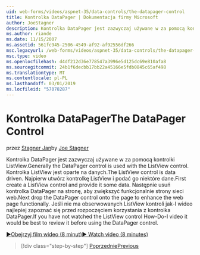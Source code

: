 ```yaml
---
uid: web-forms/videos/aspnet-35/data-controls/the-datapager-control
title: Kontrolka DataPager | Dokumentacja firmy Microsoft
author: JoeStagner
description: Kontrolka DataPager jest zazwyczaj używane w za pomocą kontrolki ListView. Kontrolka ListView jest oparte na danych. Najpierw utwórz kontrolkę ListView i podać go niektóre d...
ms.author: riande
ms.date: 11/15/2007
ms.assetid: 561fc945-2506-4549-af92-af92556df266
msc.legacyurl: /web-forms/videos/aspnet-35/data-controls/the-datapager-control
msc.type: video
ms.openlocfilehash: d4df212d36e778547a3996e5d125dc69e810afa8
ms.sourcegitcommit: 24b1f6decbb17bb22a45166e5fdb0845c65af498
ms.translationtype: MT
ms.contentlocale: pl-PL
ms.lasthandoff: 03/01/2019
ms.locfileid: "57078287"
---
```

<a name="the-datapager-control"></a><span data-ttu-id="76445-105">Kontrolka DataPager</span><span class="sxs-lookup"><span data-stu-id="76445-105">The DataPager Control</span></span>
====================
<span data-ttu-id="76445-106">przez [Stagner Jan](https://github.com/JoeStagner)</span><span class="sxs-lookup"><span data-stu-id="76445-106">by [Joe Stagner](https://github.com/JoeStagner)</span></span>

<span data-ttu-id="76445-107">Kontrolka DataPager jest zazwyczaj używane w za pomocą kontrolki ListView.</span><span class="sxs-lookup"><span data-stu-id="76445-107">Generally the DataPager control is used with the ListView control.</span></span> <span data-ttu-id="76445-108">Kontrolka ListView jest oparte na danych.</span><span class="sxs-lookup"><span data-stu-id="76445-108">The ListView control is data driven.</span></span> <span data-ttu-id="76445-109">Najpierw utwórz kontrolkę ListView i podać go niektóre dane.</span><span class="sxs-lookup"><span data-stu-id="76445-109">First create a ListView control and provide it some data.</span></span> <span data-ttu-id="76445-110">Następnie usuń kontrolka DataPager na stronę, aby zwiększyć funkcjonalnie strony sieci web.</span><span class="sxs-lookup"><span data-stu-id="76445-110">Next drop the DataPager control onto the page to enhance the web page functionally.</span></span> <span data-ttu-id="76445-111">Jeśli nie ma obserwowanych ListView kontroli jak-I wideo najlepiej zapoznać się przed rozpoczęciem korzystania z kontrolka DataPager.</span><span class="sxs-lookup"><span data-stu-id="76445-111">If you have not watched the ListView control How-Do-I video it would be best to review it before using the DataPager control.</span></span>

[<span data-ttu-id="76445-112">&#9654;Obejrzyj film wideo (8 minut)</span><span class="sxs-lookup"><span data-stu-id="76445-112">&#9654; Watch video (8 minutes)</span></span>](https://channel9.msdn.com/Blogs/ASP-NET-Site-Videos/the-datapager-control)

> [!div class="step-by-step"]
> [<span data-ttu-id="76445-113">Poprzednie</span><span class="sxs-lookup"><span data-stu-id="76445-113">Previous</span></span>](the-listview-control.md)
